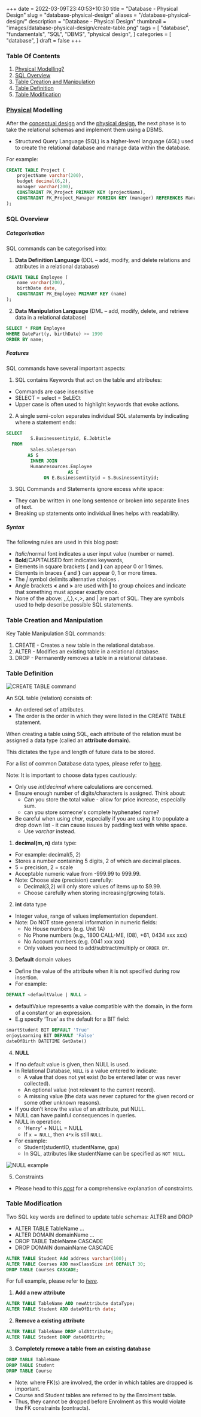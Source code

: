 +++
date = 2022-03-09T23:40:53+10:30
title = "Database - Physical Design"
slug = "database-physical-design"
aliases = "/database-physical-design/"
description = "Database - Physical Design"
thumbnail = "images/database-physical-design/create-table.png"
tags = [
    "database",
    "fundamentals",
    "SQL",
    "DBMS",
    "physical design",
]
categories = [
    "database",
]
draft = false
+++

### Table Of Contents

1. [Physical Modelling?](#physical-modelling)
1. [SQL Overview](#sql-overview)
1. [Table Creation and Manipulation](#table-creation-and-manipulation)
1. [Table Definition](#table-definition)
1. [Table Modification](#table-modification)

### [Physical](https://www.oxfordlearnersdictionaries.com/definition/english/physical_1?q=physical) Modelling

After the [conceptual
design](https://tanducmai.com/posts/database-conceptual-design) and the
[physical design](https://tanducmai.com/posts/database-physical-design), the
next phase is to take the relational schemas and implement them using a DBMS.
- Structured Query Language (SQL) is a higher-level language (4GL) used to
  create the relational database and manage data within the database.

For example:

```sql
CREATE TABLE Project (
    projectName varchar(200),
    budget decimal(6,2),
    manager varchar(200),
    CONSTRAINT PK_Project PRIMARY KEY (projectName),
    CONSTRAINT FK_Project_Manager FOREIGN KEY (manager) REFERENCES Manager (name)
);
```

### SQL Overview

##### Categorisation

SQL commands can be categorised into:

1. **Data Definition Language** (DDL – add, modify, and delete relations and
   attributes in a relational database)

```sql
CREATE TABLE Employee (
    name varchar(200),
    birthDate date,
    CONSTRAINT PK_Employee PRIMARY KEY (name)
);
```

2. **Data Manipulation Language** (DML – add, modify, delete, and retrieve
   data in a relational database)

```sql
SELECT * FROM Employee
WHERE DatePart(y, birthDate) >= 1990
ORDER BY name;
```

##### Features

SQL commands have several important aspects:

1. SQL contains Keywords that act on the table and attributes:
- Commands are case insensitive
- SELECT = select = SeLECt
- Upper case is often used to highlight keywords that evoke actions.

2. A single semi-colon separates individual SQL statements by indicating
   where a statement ends:

```sql
SELECT
         S.Businessentityid, E.Jobtitle
  FROM
         Sales.Salesperson
        AS S
         INNER JOIN
         Humanresources.Employee
                       AS E
              ON E.Businessentityid = S.Businessentityid;
```

3. SQL Commands and Statements ignore excess white space:

- They can be written in one long sentence or broken into separate lines of
  text.
- Breaking up statements onto individual lines helps with readability.

##### Syntax

The following rules are used in this blog post:

- *Italic*/normal font indicates a user input value (number or name).
- **Bold**/CAPITALISED font indicates keywords,
- Elements in square brackets **(** and **)** can appear 0 or 1 times.
- Elements in braces **{** and **}** can appear 0, 1 or more times.
- The *|* symbol delimits alternative choices .
- Angle brackets **<** and **>** are used with **|** to group choices and
  indicate that something must appear exactly once.
- None of the above: ,,{,},<,>, and | are part of SQL. They are symbols used to
  help describe possible SQL statements.

### Table Creation and Manipulation

Key Table Manipulation SQL commands:

1. CREATE - Creates a new table in the relational database.
1. ALTER - Modifies an existing table in a relational database.
1. DROP - Permanently removes a table in a relational database.

### Table Definition

![CREATE TABLE command](/images/database-physical-design/create-table.png)

An SQL table (relation) consists of:
- An ordered set of attributes.
- The order is the order in which they were listed in the CREATE TABLE
  statement.

When creating a table using SQL, each attribute of the relation must be
assigned a data type (called an **attribute domain**).

This dictates the type and length of future data to be stored.

For a list of common Database data types, please refer to
[here](https://tanducmai.com/posts/database-relational-concepts/#domains).

Note: It is important to choose data types cautiously:
- Only use *int*/*decimal* where calculations are concerned.
- Ensure enough number of digits/characters is assigned. Think about:
  - Can you store the total value - allow for price increase, especially sum.
  - can you store someone's complete hyphenated name?
- Be careful when using *char*, especially if you are using it to populate a
  drop down list - it can cause issues by padding text with white space.
  - Use *varchar* instead.

1. **decimal(m, n)** data type:

- For example: decimal(5, 2)
- Stores a number containing 5 digits, 2 of which are decimal places.
- 5 = precision, 2 = scale
- Acceptable numeric value from -999.99 to 999.99.
- Note: Choose size (precision) carefully:
  - Decimal(3,2) will only store values of items up to $9.99.
  - Choose carefully when storing increasing/growing totals.

2. **int** data type

- Integer value, range of values implementation dependent.
- Note: Do NOT store general information in numeric fields:
  - No House numbers (e.g. Unit 1A)
  - No Phone numbers (e.g., 1800 CALL-ME, (08), +61, 0434 xxx xxx)
  - No Account numbers (e.g. 0041 xxx xxx)
  - Only values you need to add/subtract/multiply or `ORDER BY`.

3. **Default** domain values

- Define the value of the attribute when it is not specified during row
  insertion.
- For example:

```sql
DEFAULT <defaultValue | NULL >
```

- defaultValue represents a value compatible with the domain, in the form of a constant or an expression.
- E.g specify ‘True’ as the default for a BIT field:

```sql
smartStudent BIT DEFAULT 'True'
enjoyLearning BIT DEFAULT 'False'
dateOfBirth DATETIME GetDate()
```

4. **NULL**

- If no default value is given, then NULL is used.
- In Relational Database, `NULL` is a value entered to indicate:
  - A value that does not yet exist (to be entered later or was never
    collected).
  - An optional value (not relevant to the current record).
  - A missing value (the data was never captured for the given record or some
    other unknown reasons).
- If you don’t know the value of an attribute, put NULL.
- NULL can have painful consequences in queries.
- NULL in operation:
  - 'Henry' + NULL = NULL
  - If `x = NULL`, then `4*x` is still `NULL`.
- For example:
  - Student(studentID, studentName, gpa)
  - In SQL, attributes like studentName can be specified as `NOT NULL`.

![NULL example](/images/database-physical-design/null.png)

5. Constraints

- Please head to this
  *[post](https://tanducmai.com/posts/database-sql-table-constraints)* for a
  comprehensive explanation of constraints.

### Table Modification

Two SQL key words are defined to update table schemas: ALTER and DROP

- ALTER TABLE TableName ...
- ALTER DOMAIN domainName ...
- DROP TABLE TableName CASCADE
- DROP DOMAIN domainName CASCADE

```sql
ALTER TABLE Student Add address varchar(100);
ALTER TABLE Courses ADD maxClassSize int DEFAULT 30;
DROP TABLE Courses CASCADE;
```

For full example, please refer to
*[here](http://msdn.microsoft.com/en-au/library/ms190273.aspx)*.

1. **Add a new attribute**

```sql
ALTER TABLE TableName ADD newAttribute dataType;
ALTER TABLE Student ADD dateOfBirth date;
```

2. **Remove a existing attribute**

```sql
ALTER TABLE TableName DROP oldAttribute;
ALTER TABLE Student DROP dateOfBirth;
```

3. **Completely remove a table from an existing database**

```sql
DROP TABLE TableName
DROP TABLE Student
DROP TABLE Course
```

- Note: where FK(s) are involved, the order in which tables are dropped is
  important.
- Course and Student tables are referred to by the Enrolment table.
- Thus, they cannot be dropped before Enrolment as this would violate the FK
  constraints (contracts).
